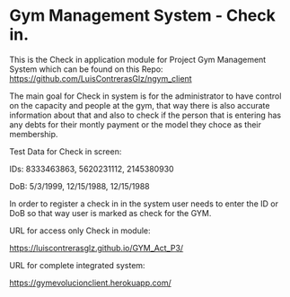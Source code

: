 # Gym Management System - Check in.

This is the Check in application module for Project Gym Management System which can be found on this Repo: https://github.com/LuisContrerasGlz/ngym_client

The main goal for Check in system is for the administrator to have control on the capacity and people at the gym, that way there is also accurate information about that and also to check if the person that is entering has any debts for their montly payment or the model they choce as their membership.

Test Data for Check in screen:

IDs: 8333463863, 5620231112, 2145380930

DoB: 5/3/1999, 12/15/1988, 12/15/1988

In order to register a check in in the system user needs to enter the ID or DoB so that way user is marked as check for the GYM.

URL for access only Check in module: 

https://luiscontrerasglz.github.io/GYM_Act_P3/

URL for complete integrated system:

https://gymevolucionclient.herokuapp.com/




